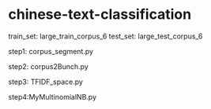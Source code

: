 # chinese-text-classification

train_set: large_train_corpus_6
test_set: large_test_corpus_6

step1: corpus_segment.py

step2: corpus2Bunch.py

step3: TFIDF_space.py

step4:MyMultinomialNB.py
